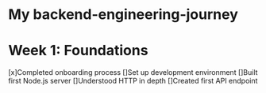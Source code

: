 # My backend-engineering-journey
# Week 1: Foundations
  [x]Completed onboarding process
  []Set up development environment
  []Built first Node.js server
  []Understood HTTP in depth
  []Created first API endpoint
